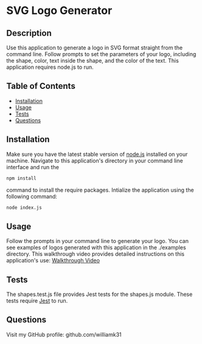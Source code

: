 # SVG Logo Generator

## Description
Use this application to generate a logo in SVG format straight from the command line. Follow prompts to set the parameters of your logo, including the shape, color, text inside the shape, and the color of the text. This application requires node.js to run.
  
## Table of Contents
  
- [Installation](#installation)
- [Usage](#usage)
- [Tests](#tests)
- [Questions](#questions)
  
## Installation
Make sure you have the latest stable version of [node.js](https://nodejs.org/en) installed on your machine. Navigate to this application's directory in your command line interface and run the 
```bash
npm install
```
command to install the require packages. Intialize the application using the following command:
```bash
node index.js
```

## Usage
Follow the prompts in your command line to generate your logo. You can see examples of logos generated with this application in the ./examples directory. This walkthrough video provides detailed instructions on this application's use:
[Walkthrough Video](https://drive.google.com/file/d/1GELf27pr5-6tX2JApfwabVCfjAguDJXu/view)

## Tests
The shapes.test.js file provides Jest tests for the shapes.js module. These tests require [Jest](https://jestjs.io/) to run.

## Questions
Visit my GitHub profile: github.com/williamk31

  
